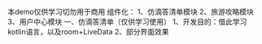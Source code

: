 本demo仅供学习切勿用于商用
组件化：
1、仿滴答清单模块
2、旅游攻略模块
3、用户中心模块
一、仿滴答清单（仅供学习使用）
1、开发目的：借此学习kotlin语言，以及room+LiveData
2、部分界面效果



